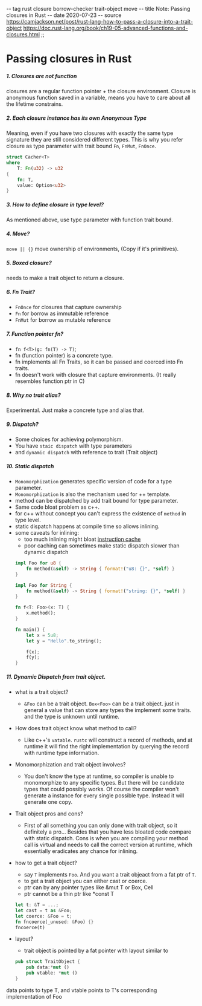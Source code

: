 -- tag rust closure borrow-checker trait-object move
-- title Note: Passing closures in Rust
-- date 2020-07-23
-- source https://camjackson.net/post/rust-lang-how-to-pass-a-closure-into-a-trait-object
          https://doc.rust-lang.org/book/ch19-05-advanced-functions-and-closures.html
;;
# Passing closures in Rust
##### 1. Closures are not function
closures are a regular function pointer + the closure environment. Closure is anonymous function saved in a variable, means you have to care about all the lifetime constrains.

##### 2. Each closure instance has its own Anonymous Type
Meaning, even if you have two closures with exactly the same type signature they are still considered different types. This is why you refer closure as type parameter with trait bound `Fn`, `FnMut`, `FnOnce`.
```rust
struct Cacher<T>
where
    T: Fn(u32) -> u32
{
    fn: T,
    value: Option<u32>
}
```

##### 3. How to define closure in type level?
As mentioned above, use type parameter with function trait bound.

##### 4. Move?
`move || {}` move ownership of environments, (Copy if it's primitives).

##### 5. Boxed closure?
needs to make a trait object to return a closure.

##### 6. Fn Trait?
- `FnOnce` for closures that capture ownership
- `Fn` for borrow as immutable reference
- `FnMut` for borrow as mutable reference

##### 7. Function pointer fn?
- `fn f<T>(g: fn(T) -> T)`;
- fn (function pointer) is a concrete type.
- fn implements all Fn Traits, so it can be passed and coerced into Fn traits.
- fn doesn't work with closure that capture environments. (It really resembles function ptr in C)

##### 8. Why no trait alias?
Experimental. Just make a concrete type and alias that.

##### 9. Dispatch?
- Some choices for achieving polymorphism.
- You have `staic dispatch` with type parameters
- and `dynamic dispatch` with reference to trait (Trait object)

##### 10. Static dispatch
- `Monomorphization` generates specific version of code for a type parameter.
- `Monomorphization` is also the mechanism used for ++ template.
- method can be dispatched by add trait bound for type parameter.
- Same code bloat problem as c++.
- for c++ without concept you can't express the existence of `method` in type level.
- static dispatch happens at compile time so allows inlining.
- some caveats for inlining:
    - too much inlining might bloat [instruction cache](https://ecee.colorado.edu/~ecen4002/manuals/dsp56300family/ch8-i-cache.pdf)
    - poor caching can sometimes make static dispatch slower than dynamic dispatch
  ```rust
  impl Foo for u8 {
      fn method(&self) -> String { format!("u8: {}", *self) }
  }

  impl Foo for String {
      fn method(&self) -> String { format!("string: {}", *self) }
  }

  fn f<T: Foo>(x: T) {
      x.method();
  }

  fn main() {
      let x = 5u8;
      let y = "Hello".to_string();

      f(x);
      f(y);
  }
  ```

##### 11. Dynamic Dispatch from trait object.
- what is a trait object?
    - `&Foo` can be a trait object. `Box<Foo>` can be a trait object.  just in general a value that can store any types the implement some traits.  and the type is unknown until runtime.

- How does trait object know what method to call?
    - Like c++'s `vatable`. `rustc` will construct a record of methods, and at runtime it will find the right implementation by querying the record with runtime type information.

- Monomorphization and trait object involves?
    - You don't know the type at runtime, so compiler is unable to monomorphize to any specific types. But there will be candidate types that could possibly works.  Of course the compiler won't generate a instance for every single possible type. Instead it will generate one copy.

- Trait object pros and cons?
    - First of all something you can only done with trait object, so it definitely a pro... Besides that you have less bloated code compare with static dispatch.  Cons is when you are compiling your method call is virtual and needs to call the correct version at runtime, which essentially eradicates any chance for inlining.

- how to get a trait object?
    - say `T` implements `Foo`. And you want a trait objeact from a fat ptr of `T`.
    - to get a trait object you can either cast or coerce.
    - ptr can by any pointer types like &mut T or Box<T>, Cell<T>
    - ptr cannot be a thin ptr like *const T
    ```rust
    let t: &T = ...;
    let cast = t as &Foo;
    let coerce: &Foo = t;
    fn fncoerce(_unused: &Foo) {}
    fncoerce(t)
    ```

- layout?
    - trait object is pointed by a fat pointer with layout similar to
    ```rust
    pub struct TraitObject {
        pub data:*mut ()
        pub vtable: *mut ()
    }
    ```
data points to type T, and vtable points to T's corresponding implementation of Foo
